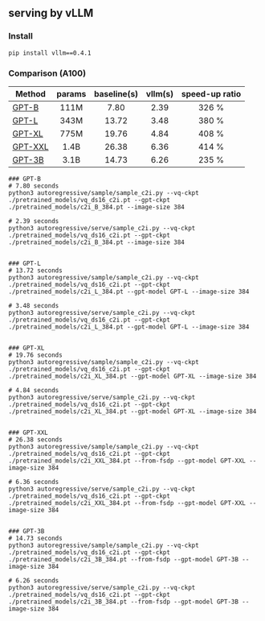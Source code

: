 ## serving by vLLM

### Install
```
pip install vllm==0.4.1
```

### Comparison (A100)

Method | params | baseline(s) | vllm(s) | speed-up ratio 
--- |:---:|:---:|:---:|:---:
[GPT-B](./fake_json/GPT-B.json)    | 111M | 7.80    | 2.39      |  326 %
[GPT-L](./fake_json/GPT-L.json)    | 343M | 13.72   | 3.48      |  380 %
[GPT-XL](./fake_json/GPT-XL.json)  | 775M | 19.76   | 4.84      |  408 %
[GPT-XXL](./fake_json/GPT-XXL.json)| 1.4B | 26.38   | 6.36      |  414 %
[GPT-3B](./fake_json/GPT-3B.json)  | 3.1B | 14.73   | 6.26      |  235 %

```
### GPT-B
# 7.80 seconds
python3 autoregressive/sample/sample_c2i.py --vq-ckpt ./pretrained_models/vq_ds16_c2i.pt --gpt-ckpt ./pretrained_models/c2i_B_384.pt --image-size 384

# 2.39 seconds
python3 autoregressive/serve/sample_c2i.py --vq-ckpt ./pretrained_models/vq_ds16_c2i.pt --gpt-ckpt ./pretrained_models/c2i_B_384.pt --image-size 384


### GPT-L
# 13.72 seconds
python3 autoregressive/sample/sample_c2i.py --vq-ckpt ./pretrained_models/vq_ds16_c2i.pt --gpt-ckpt ./pretrained_models/c2i_L_384.pt --gpt-model GPT-L --image-size 384

# 3.48 seconds
python3 autoregressive/serve/sample_c2i.py --vq-ckpt ./pretrained_models/vq_ds16_c2i.pt --gpt-ckpt ./pretrained_models/c2i_L_384.pt --gpt-model GPT-L --image-size 384


### GPT-XL
# 19.76 seconds
python3 autoregressive/sample/sample_c2i.py --vq-ckpt ./pretrained_models/vq_ds16_c2i.pt --gpt-ckpt ./pretrained_models/c2i_XL_384.pt --gpt-model GPT-XL --image-size 384

# 4.84 seconds
python3 autoregressive/serve/sample_c2i.py --vq-ckpt ./pretrained_models/vq_ds16_c2i.pt --gpt-ckpt ./pretrained_models/c2i_XL_384.pt --gpt-model GPT-XL --image-size 384


### GPT-XXL
# 26.38 seconds
python3 autoregressive/sample/sample_c2i.py --vq-ckpt ./pretrained_models/vq_ds16_c2i.pt --gpt-ckpt ./pretrained_models/c2i_XXL_384.pt --from-fsdp --gpt-model GPT-XXL --image-size 384

# 6.36 seconds
python3 autoregressive/serve/sample_c2i.py --vq-ckpt ./pretrained_models/vq_ds16_c2i.pt --gpt-ckpt ./pretrained_models/c2i_XXL_384.pt --from-fsdp --gpt-model GPT-XXL --image-size 384


### GPT-3B
# 14.73 seconds
python3 autoregressive/sample/sample_c2i.py --vq-ckpt ./pretrained_models/vq_ds16_c2i.pt --gpt-ckpt ./pretrained_models/c2i_3B_384.pt --from-fsdp --gpt-model GPT-3B --image-size 384

# 6.26 seconds
python3 autoregressive/serve/sample_c2i.py --vq-ckpt ./pretrained_models/vq_ds16_c2i.pt --gpt-ckpt ./pretrained_models/c2i_3B_384.pt --from-fsdp --gpt-model GPT-3B --image-size 384

```
